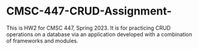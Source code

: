 # CMSC-447-CRUD-Assignment-
This is HW2 for CMSC 447, Spring 2023. It is for practicing CRUD operations on a database via an application developed with a combination of frameworks and modules.
